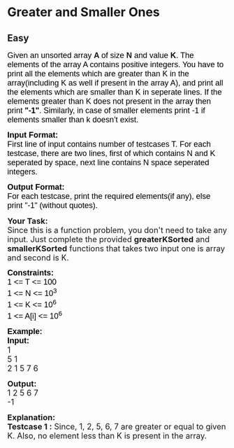 # Greater and Smaller Ones
## Easy
<div class="problems_problem_content__Xm_eO"><p><span style="font-size:18px"><span style="font-family:arial,helvetica,sans-serif"><span style="background-color:transparent; color:rgb(0, 0, 0)">Given an unsorted array </span><strong>A </strong><span style="background-color:transparent; color:rgb(0, 0, 0)">of size </span><strong>N</strong><span style="background-color:transparent; color:rgb(0, 0, 0)"> and value <strong>K</strong></span><span style="background-color:transparent; color:rgb(0, 0, 0)">. The elements of the array A contains positive integers. You have to print all the elements which are greater than K in the array(including K as well if present in the array A), and print all the elements which are smaller than K in seperate lines. If the elements greater than K does not present in the array then print <strong>"-1"</strong>. Similarly, in case of smaller elements print -1 if elements smaller than k doesn’t exist.</span></span> </span></p>

<p><span style="font-size:18px"><span style="font-family:arial,helvetica,sans-serif"><span style="background-color:transparent; color:rgb(0, 0, 0)"><strong>Input Format:</strong><br>
First line of input contains number of testcases T. For each testcase, there are two lines, first of which contains N and K seperated by space, next line contains N space seperated integers.</span></span></span></p>

<p><span style="font-size:18px"><span style="font-family:arial,helvetica,sans-serif"><span style="background-color:transparent; color:rgb(0, 0, 0)"><strong>Output Format:</strong><br>
For each testcase, print the required elements(if any), else print "-1" (without quotes).</span></span></span></p>

<p><span style="font-size:18px"><strong>Your Task:</strong><br>
Since this is a function problem, you don't need to take any input. Just complete the provided <strong>greaterKSorted</strong> and <strong>smallerKSorted</strong> functions that takes two input one is array and second is K.</span></p>

<p><span style="font-size:18px"><span style="font-family:arial,helvetica,sans-serif"><span style="background-color:transparent; color:rgb(0, 0, 0)"><strong>Constraints:</strong><br>
1 &lt;= T &lt;= 100<br>
1 &lt;= N &lt;= 10<sup>3</sup><br>
1 &lt;= K &lt;= 10<sup>6</sup><br>
1 &lt;= A[i] &lt;= 10<sup>6</sup></span></span></span></p>

<p><span style="font-size:18px"><span style="font-family:arial,helvetica,sans-serif"><span style="background-color:transparent; color:rgb(0, 0, 0)"><strong>Example:<br>
Input:</strong></span></span><br>
1<br>
5 1<br>
2 1 5 7 6</span></p>

<p><span style="font-size:18px"><strong>Output:</strong><br>
1 2 5 6 7<br>
-1</span></p>

<p><span style="font-size:18px"><strong>Explanation:<br>
Testcase 1 :</strong> Since, 1, 2, 5, 6, 7 are greater or equal to given K. Also, no element less than K is present in the array.</span></p>
</div>